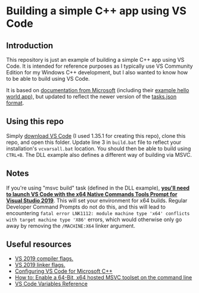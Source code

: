# Building a simple C++ app using VS Code

## Introduction

This repository is just an example of building a simple C++ app using VS Code. It is intended for reference purposes as I typically use VS Community Edition for my Windows C++ development, but I also wanted to know how to be able to build using VS Code.

It is based on [documentation from Microsoft](https://devblogs.microsoft.com/cppblog/building-your-c-application-with-visual-studio-code/) (including their [example hello world app](https://devblogs.microsoft.com/wp-content/uploads/sites/9/2019/02/helloworldcpp-vscode.zip)), but updated to reflect the newer version of the [tasks.json format](https://go.microsoft.com/fwlink/?LinkId=733558).

## Using this repo

Simply [download VS Code](https://code.visualstudio.com/) (I used 1.35.1 for creating this repo), clone this repo, and open this folder. Update line 3 in `build.bat` file to reflect your installation's `vcvarsall.bat` location. You should then be able to build using `CTRL+B`. The DLL example also defines a different way of building via MSVC.

## Notes

If you're using "msvc build" task (defined in the DLL example), [**you'll need to launch VS Code with the x64 Native Commands Tools Prompt for Visual Studio 2019**](https://docs.microsoft.com/en-us/cpp/build/how-to-enable-a-64-bit-visual-cpp-toolset-on-the-command-line?view=vs-2019). This will set your environment for x64 builds. Regular Developer Command Prompts do not do this, and this will lead to encountering `fatal error LNK1112: module machine type 'x64' conflicts with target machine type 'X86'` errors, which would otherwise only go away by removing the `/MACHINE:X64` linker argument.

## Useful resources

* [VS 2019 compiler flags.](https://docs.microsoft.com/en-us/cpp/build/reference/compiler-options-listed-alphabetically?view=vs-2019)
* [VS 2019 linker flags.](https://docs.microsoft.com/en-us/cpp/build/reference/linker-options?view=vs-2019)
* [Configuring VS Code for Microsoft C++](https://code.visualstudio.com/docs/cpp/config-msvc)
* [How to: Enable a 64-Bit, x64 hosted MSVC toolset on the command line](https://docs.microsoft.com/en-us/cpp/build/how-to-enable-a-64-bit-visual-cpp-toolset-on-the-command-line?view=vs-2019)
* [VS Code Variables Reference](https://code.visualstudio.com/docs/editor/variables-reference)
